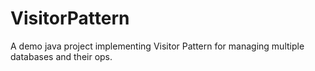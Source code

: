 # VisitorPattern
A demo java project implementing Visitor Pattern for managing multiple databases and their ops.
